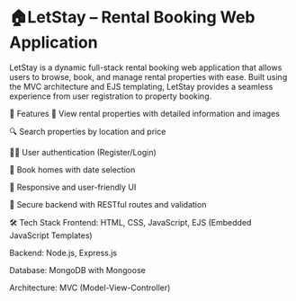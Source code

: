 <h1> 🏠LetStay – Rental Booking Web Application </h1>
LetStay is a dynamic full-stack rental booking web application that allows users to browse, book, and manage rental properties with ease. Built using the MVC architecture and EJS templating, LetStay provides a seamless experience from user registration to property booking.

🔧 Features
🏡 View rental properties with detailed information and images

🔍 Search properties by location and price

🧑‍💼 User authentication (Register/Login)

📆 Book homes with date selection

📱 Responsive and user-friendly UI

🔐 Secure backend with RESTful routes and validation

🛠️ Tech Stack
Frontend: HTML, CSS, JavaScript, EJS (Embedded JavaScript Templates)

Backend: Node.js, Express.js

Database: MongoDB with Mongoose

Architecture: MVC (Model-View-Controller)
